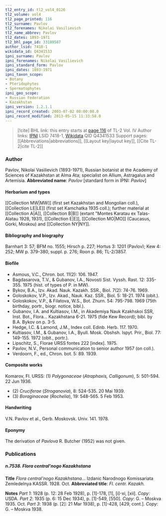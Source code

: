 ```yaml
---
tl2_entry_id: tl2_vol4_0126
tl2_volume: vol4
tl2_page_printed: 116
tl2_surname: Pavlov
tl2_forenames: Nikolai Vasilievich
tl2_name_abbrev: Pavlov
tl2_dates: 1893-1971
tl2_bhl_page_id: 33189587
author_lsid: 7418-1
wikidata_id: Q4341533
ipni_surname: Pavlov
ipni_forenames: Nikolai Vasilievich
ipni_standard_form: Pavlov
ipni_dates: 1893-1971
ipni_taxon_scope: 
- Botany
- Pteridophytes
- Spermatophytes
ipni_geo_scope: 
- Russian Federation
- Kazakhstan
ipni_version: 1.2.1.1
ipni_record_created: 2003-07-02 00:00:00.0
ipni_record_modified: 2013-05-15 11:33:58.0
---
```


> [!cite] BHL link: this entry starts at [page 116](https://www.biodiversitylibrary.org/page/33189587) of TL-2 Vol. IV
> Author links: [IPNI](https://www.ipni.org/a/7418-1) LSID 7418-1, [Wikidata](https://www.wikidata.org/wiki/Q4341533) QID Q4341533
> Support pages: [[Abbreviations|abbreviations]], [[Layout key|layout key]], [[Cite TL-2|cite TL-2]]

### Author

Pavlov, Nikolai Vasilievich (1893-1971), Russian botanist at the Academy of Sciences of Kazakhstan at Alma Ata; specialist on Allium, Astragalus and Artemisia. 
**Abbreviated name**: *Pavlov* \[standard form in IPNI: *Pavlov*\]

#### Herbarium and types

[[Collection MW|MW]] (first set Kazakhstan and Mongolian coll.), [[Collection LE|LE]] (first set Kamchatka 1935 coll.); further material at [[Collection A|A]], [[Collection B|B]] (extant "Montes Karatau ex Talas-Alatau 1928, 1931), [[Collection E|E]], [[Collection MO|MO]] (Caucasus, Gorki, Moskou) and [[Collection NY|NY]].

#### Bibliography and biography

Barnhart 3: 57; BFM no. 1555; Hirsch p. 227; Hortus 3: 1201 (Pavlov); Kew 4: 252; MW p. 379-380, suppl. p. 276; Roon p. 86; TL-2/3857.

#### Biofile

- Asmous, V.C., Chron. bot. 11(2): 106. 1947.
- Bagdasarova, T.V., & Gubanov, I.A., Novosti Sist. Vyssh. Rast. 12: 335-355. 1975 (hist. of types of P. in MW).
- Bykov, B.A., Izv. Akad. Nauk. Kazakh. SSR., Biol. 7(2): 74-76. 1969.
- Goloskokov, V.P., Izv. Akad., Nauk. Kaz. SSR., Biol. 5: 18-21. 1974 (obit.).
- Goloskokov, V.P., & Filatova, W.S., Bot. Zhurn. 54: 795-798. 1969 (75th birthday, portr., biogr. notice, bibl.).
- Gubanov, I.A. and Kultiasov, I.M., in Akademiya Nauk Kzakhskoi SSR, Inst. Bot., Flora... Kazakhstana 6-21. 1975 (fide Kew Record); bibl. by B.A. Bykov on p. 3-5.
- Hedge, I.C. & Lamond, J.M., Index coll. Edinb. Herb. 117. 1970.
- Kultiasov, I.M., & Gubanov, I.A., Byull. Mosk. Obshsh. Ispyt. Prir., Biol. 77: 149-155. 1972 (obit., portr.).
- Lipschitz, S., Florae URSS fontes 222 \[index\]. 1975.
- Pavlov, N.V., Personal communication to senior author 1957 (on coll.).
- Verdoorn, F., ed., Chron. bot. 5: 89. 1939.

#### Composite works

Komarov, Fl. URSS: (1) *Polygonaceae* (*Atraphaxis, Calligonum*), 5: 501-594. 22 Jun 1936.
- (2) *Cruciferae* (*Stroganovia*), 8: 524-535. 20 Mai 1939.
- (3) *Boraginaceae* (*Rochelia*), 19: 548-565. 5 Feb 1953.

#### Handwriting

V.N. Pavlov et al., Gerb. Moskovsk. Univ. 141. 1978.

#### Eponymy

The derivation of *Pavlova* R. Butcher (1952) was not given.

### Publications

##### n.7538. Flora central'nogo Kazakhstana

**Title**
*Flora central'nogo Kazakhstana*... Izdanic Narodnogo Komissariata Zemledelnya KASSR. 1928. Oct.
**Abbreviated title**: *Fl. centr. Kazakh.*

**Notes**
*Part 1*: 1928 (p. 12: 28 Feb 1928), p. \[1\]-178, \[1\], \[i\]-xi, \[xii\]. *Copy*: USDA.
*Part 2*: 1935 (p. 6: 15 Dec 1934), p. \[1\]-549, \[550\]. *Copy*: G. – Moskva 1935. Oct. *Part 3*: 1938 (p. \[2\]: 21 Mar 1938), p. \[1\]-428, \[429, cont.\]. *Copy*: G. – Moskva 1938.

